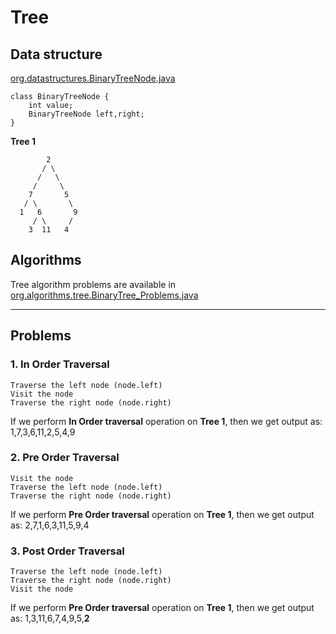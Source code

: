 # Tree 

## Data structure

[org.datastructures.BinaryTreeNode.java](BinaryTreeNode.java)
```
class BinaryTreeNode {
    int value;
    BinaryTreeNode left,right;
}
```
**Tree 1**

            2
           / \
          /   \
         /     \
        7       5
       / \       \
      1   6       9
         / \     / 
        3  11   4   


## Algorithms

Tree algorithm problems are available in [org.algorithms.tree.BinaryTree_Problems.java](BinaryTree_Problems.java)

---

## Problems

### 1. In Order Traversal
```
Traverse the left node (node.left)  
Visit the node  
Traverse the right node (node.right)
```
If we perform **In Order traversal** operation on **Tree 1**, then we get output as: 1,7,3,6,11,2,5,4,9

### 2. Pre Order Traversal
```
Visit the node  
Traverse the left node (node.left)  
Traverse the right node (node.right)
```
If we perform **Pre Order traversal** operation on **Tree 1**, then we get output as: 2,7,1,6,3,11,5,9,4

### 3. Post Order Traversal
```
Traverse the left node (node.left)  
Traverse the right node (node.right)
Visit the node  
```
If we perform **Pre Order traversal** operation on **Tree 1**, then we get output as: 1,3,11,6,7,4,9,5,**2**